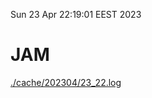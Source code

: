 Sun 23 Apr 22:19:01 EEST 2023
# JAM
<a href='./cache/202304/23_22.log'>./cache/202304/23_22.log</a>
